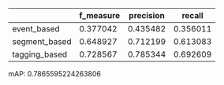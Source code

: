 |               |   f_measure |   precision |   recall |
|---------------|-------------|-------------|----------|
| event_based   |    0.377042 |    0.435482 | 0.356011 |
| segment_based |    0.648927 |    0.712199 | 0.613083 |
| tagging_based |    0.728567 |    0.785344 | 0.692609 |
mAP: 0.7865595224263806

